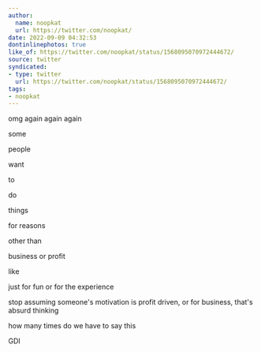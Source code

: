 ```yaml
---
author:
  name: noopkat
  url: https://twitter.com/noopkat/
date: 2022-09-09 04:32:53
dontinlinephotos: true
like_of: https://twitter.com/noopkat/status/1568095070972444672/
source: twitter
syndicated:
- type: twitter
  url: https://twitter.com/noopkat/status/1568095070972444672/
tags:
- noopkat
---
```


omg again again again



some

people

want

to

do

things

for reasons

other than

business or profit

like

just for fun or for the experience



stop assuming someone's motivation is profit driven, or for business, that's absurd thinking



how many times do we have to say this

GDI